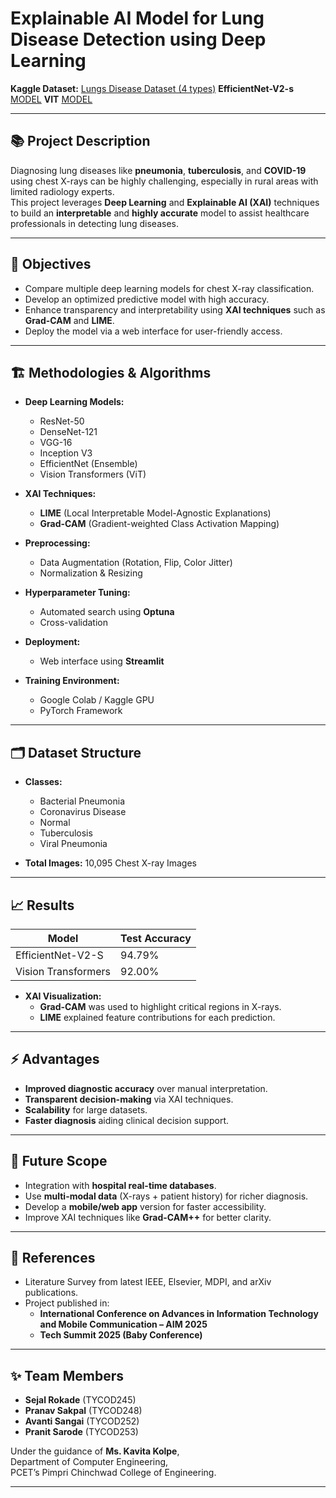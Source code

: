 
# Explainable AI Model for Lung Disease Detection using Deep Learning

**Kaggle Dataset:** [Lungs Disease Dataset (4 types)](https://www.kaggle.com/datasets/omkarmanohardalvi/lungs-disease-dataset-4-types)
**EfficientNet-V2-s** [MODEL](https://www.kaggle.com/code/tycod253pranitsarode/lung-efficient-net-final)
**VIT** [MODEL](https://www.kaggle.com/code/pranit9/lung-disease-new-vit)




---

## 📚 Project Description

Diagnosing lung diseases like **pneumonia**, **tuberculosis**, and **COVID-19** using chest X-rays can be highly challenging, especially in rural areas with limited radiology experts.  
This project leverages **Deep Learning** and **Explainable AI (XAI)** techniques to build an **interpretable** and **highly accurate** model to assist healthcare professionals in detecting lung diseases.

---

## 🎯 Objectives

- Compare multiple deep learning models for chest X-ray classification.
- Develop an optimized predictive model with high accuracy.
- Enhance transparency and interpretability using **XAI techniques** such as **Grad-CAM** and **LIME**.
- Deploy the model via a web interface for user-friendly access.

---

## 🏗️ Methodologies & Algorithms

- **Deep Learning Models:**
  - ResNet-50
  - DenseNet-121
  - VGG-16
  - Inception V3
  - EfficientNet (Ensemble)
  - Vision Transformers (ViT)

- **XAI Techniques:**
  - **LIME** (Local Interpretable Model-Agnostic Explanations)
  - **Grad-CAM** (Gradient-weighted Class Activation Mapping)

- **Preprocessing:**
  - Data Augmentation (Rotation, Flip, Color Jitter)
  - Normalization & Resizing

- **Hyperparameter Tuning:**
  - Automated search using **Optuna**
  - Cross-validation

- **Deployment:**
  - Web interface using **Streamlit**

- **Training Environment:**
  - Google Colab / Kaggle GPU
  - PyTorch Framework

---

## 🗂️ Dataset Structure

- **Classes:**
  - Bacterial Pneumonia
  - Coronavirus Disease
  - Normal
  - Tuberculosis
  - Viral Pneumonia

- **Total Images:** 10,095 Chest X-ray Images

---

## 📈 Results

| Model                | Test Accuracy |
|----------------------|---------------|
| EfficientNet-V2-S     | 94.79%         |
| Vision Transformers  | 92.00%         |

- **XAI Visualization:**  
  - **Grad-CAM** was used to highlight critical regions in X-rays.
  - **LIME** explained feature contributions for each prediction.

---

## ⚡ Advantages

- **Improved diagnostic accuracy** over manual interpretation.
- **Transparent decision-making** via XAI techniques.
- **Scalability** for large datasets.
- **Faster diagnosis** aiding clinical decision support.

---

## 🚀 Future Scope

- Integration with **hospital real-time databases**.
- Use **multi-modal data** (X-rays + patient history) for richer diagnosis.
- Develop a **mobile/web app** version for faster accessibility.
- Improve XAI techniques like **Grad-CAM++** for better clarity.

---

## 📜 References

- Literature Survey from latest IEEE, Elsevier, MDPI, and arXiv publications.
- Project published in:
  - **International Conference on Advances in Information Technology and Mobile Communication – AIM 2025**
  - **Tech Summit 2025 (Baby Conference)**

---

## ✨ Team Members

- **Sejal Rokade** (TYCOD245)
- **Pranav Sakpal** (TYCOD248)
- **Avanti Sangai** (TYCOD252)
- **Pranit Sarode** (TYCOD253)

Under the guidance of **Ms. Kavita Kolpe**,  
Department of Computer Engineering,  
PCET’s Pimpri Chinchwad College of Engineering.

---
